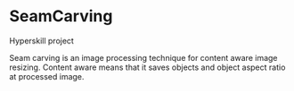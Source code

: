 # SeamCarving
Hyperskill project

Seam carving is an image processing technique for content aware image resizing.
Content aware means that it saves objects and object aspect ratio at processed image.
